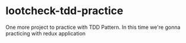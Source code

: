 # lootcheck-tdd-practice
One more project to practice with TDD Pattern. In this time we're gonna practicing with redux application
